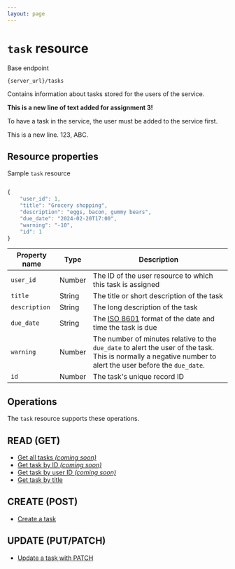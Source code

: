 ```yaml
---
layout: page
---
```

# `task` resource

Base endpoint

```shell
{server_url}/tasks
```

Contains information about tasks stored for the users of the service.

**This is a new line of text added for assignment 3!**

To have a task in the service, the user must be added to
the service first.

This is a new line. 123, ABC.

## Resource properties

Sample `task` resource

```js

{
    "user_id": 1,
    "title": "Grocery shopping",
    "description": "eggs, bacon, gummy bears",
    "due_date": "2024-02-20T17:00",
    "warning": "-10",
    "id": 1
}
```

| Property name | Type | Description |
| ------------- | ----------- | ----------- |
| `user_id` | Number | The ID of the user resource to which this task is assigned |
| `title` | String | The title or short description of the task |
| `description` | String | The long description of the task|
| `due_date` | String | The [ISO 8601](https://en.wikipedia.org/wiki/ISO_8601) format of the date and time the task is due |
| `warning` | Number | The number of minutes relative to the `due_date` to alert the user of the task. This is normally a negative number to alert the user before the `due_date`.|
| `id` | Number | The task's unique record ID |

## Operations

The `task` resource supports these operations.

## READ (GET)

* [Get all tasks _(coming soon)_](#resource-properties)
* [Get task by ID _(coming soon)_](#resource-properties)
* [Get task by user ID _(coming soon)_](#resource-properties)
* [Get task by title](tasks-ref-topic-get-task-by-title)

## CREATE (POST)

* [Create a task](tasks-create-task.md/)

## UPDATE (PUT/PATCH)

* [Update a task with PATCH](update-task-with-patch.md)

